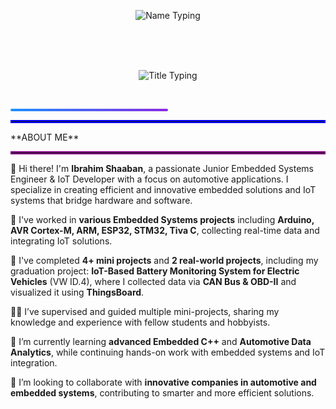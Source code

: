 <!-- الاسم -->
<p align="center">
  <img src="https://readme-typing-svg.herokuapp.com?font=Fira+Code&size=32&duration=3000&pause=1000&color=1E90FF&center=true&width=700&lines=Ibrahim+Shaaban" alt="Name Typing" />
</p>

<br><br><br>

<!-- العنوان -->
<p align="center">
  <img src="https://readme-typing-svg.herokuapp.com?font=Fira+Code&size=24&duration=3000&pause=1000&color=FF5733,FF8D1A&center=true&width=700&lines=Junior+Embedded+Engineer+And+IoT+Developer;Automotive+Engineer" alt="Title Typing" />
</p>

<br>

<!-- خط الفاصل بين السكشنات -->
<p align="center">
  <div style="background: linear-gradient(to right, #1E90FF, #8A2BE2); height: 4px; width: 50%; border-radius: 2px;"></div>
</p>

<hr style="border: 2px solid blue;">
**ABOUT ME**
<hr style="border: 2px solid purple;">

👋 Hi there! I'm **Ibrahim Shaaban**, a passionate Junior Embedded Systems Engineer & IoT Developer with a focus on automotive applications. I specialize in creating efficient and innovative embedded solutions and IoT systems that bridge hardware and software.  

🔭 I've worked in **various Embedded Systems projects** including **Arduino, AVR Cortex-M, ARM, ESP32, STM32, Tiva C**, collecting real-time data and integrating IoT solutions.  

🤖 I've completed **4+ mini projects** and **2 real-world projects**, including my graduation project: **IoT-Based Battery Monitoring System for Electric Vehicles** (VW ID.4), where I collected data via **CAN Bus & OBD-II** and visualized it using **ThingsBoard**.  

👨‍🏫 I’ve supervised and guided multiple mini-projects, sharing my knowledge and experience with fellow students and hobbyists.  

🌱 I’m currently learning **advanced Embedded C++** and **Automotive Data Analytics**, while continuing hands-on work with embedded systems and IoT integration.  

🤝 I’m looking to collaborate with **innovative companies in automotive and embedded systems**, contributing to smarter and more efficient solutions.
